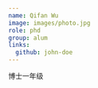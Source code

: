 ```yaml
---
name: Qifan Wu
image: images/photo.jpg
role: phd
group: alum
links:
  github: john-doe
---
```


博士一年级
